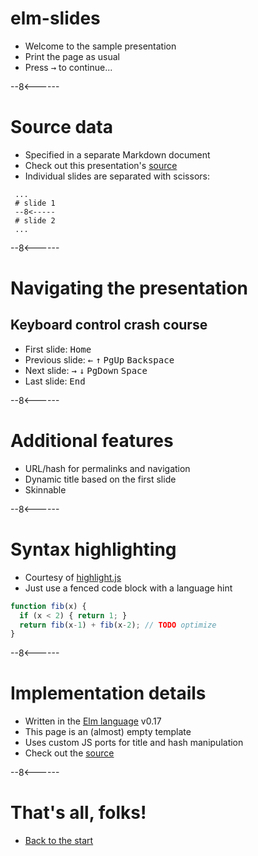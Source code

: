 # elm-slides

 - Welcome to the sample presentation
 - Print the page as usual
 - Press <kbd>&rarr;</kbd> to continue...

--8<------

# Source data

 - Specified in a separate Markdown document
 - Check out this presentation's [source](data.md)
 - Individual slides are separated with scissors:

~~~
 ...
 # slide 1
 --8<-----
 # slide 2
 ...
~~~

--8<------

# Navigating the presentation

## Keyboard control crash course

 - First slide: <kbd>Home</kbd>
 - Previous slide: <kbd>&larr;</kbd> <kbd>&uarr;</kbd> <kbd>PgUp</kbd> <kbd>Backspace</kbd>
 - Next slide: <kbd>&rarr;</kbd> <kbd>&darr;</kbd> <kbd>PgDown</kbd> <kbd>Space</kbd>
 - Last slide: <kbd>End</kbd>

--8<------

# Additional features

 - URL/hash for permalinks and navigation
 - Dynamic title based on the first slide
 - Skinnable

--8<------

# Syntax highlighting

 - Courtesy of [highlight.js](https://highlightjs.org/)
 - Just use a fenced code block with a language hint

~~~javascript
function fib(x) {
  if (x < 2) { return 1; }
  return fib(x-1) + fib(x-2); // TODO optimize
}
~~~

--8<------

# Implementation details

 - Written in the [Elm language](http://elm-lang.org/) v0.17
 - This page is an (almost) empty template
 - Uses custom JS ports for title and hash manipulation
 - Check out the [source](https://github.com/ondras/elm-slides/tree/master/src)

--8<------

# That's all, folks!

 - <a href="#" target="_self">Back to the start</a>
